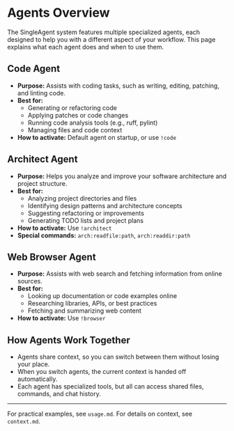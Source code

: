 # Agents Overview

The SingleAgent system features multiple specialized agents, each designed to help you with a different aspect of your workflow. This page explains what each agent does and when to use them.

## Code Agent
- **Purpose:** Assists with coding tasks, such as writing, editing, patching, and linting code.
- **Best for:**
  - Generating or refactoring code
  - Applying patches or code changes
  - Running code analysis tools (e.g., ruff, pylint)
  - Managing files and code context
- **How to activate:** Default agent on startup, or use `!code`

## Architect Agent
- **Purpose:** Helps you analyze and improve your software architecture and project structure.
- **Best for:**
  - Analyzing project directories and files
  - Identifying design patterns and architecture concepts
  - Suggesting refactoring or improvements
  - Generating TODO lists and project plans
- **How to activate:** Use `!architect`
- **Special commands:** `arch:readfile:path`, `arch:readdir:path`

## Web Browser Agent
- **Purpose:** Assists with web search and fetching information from online sources.
- **Best for:**
  - Looking up documentation or code examples online
  - Researching libraries, APIs, or best practices
  - Fetching and summarizing web content
- **How to activate:** Use `!browser`

## How Agents Work Together
- Agents share context, so you can switch between them without losing your place.
- When you switch agents, the current context is handed off automatically.
- Each agent has specialized tools, but all can access shared files, commands, and chat history.

---

For practical examples, see `usage.md`. For details on context, see `context.md`.
